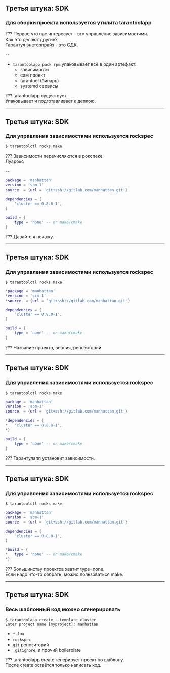 <!-- ############################################################ -->
## Третья штука: SDK
### Для сборки проекта используется утилита **tarantoolapp**

???
Первое что нас интересует - это управление зависимостями.<br/>
Как это делают другие?<br/>
Тарантул энетерпрайз - это СДК.

--
- `tarantoolapp pack rpm` упаковывает всё в один артефакт:
  - зависимости
  - сам проект
  - tarantool (бинарь)
  - systemd сервисы

???
tarantoolapp существует.<br/>
Упаковывает и подготавливает к деплою.

<!-- ############################################################ -->
---
## Третья штука: SDK
### Для управления зависимостями используется **rockspec**

```console
$ tarantoolctl rocks make
```

???
Зависимости перечисляются в рокспеке<br/>
Луарокс<br/>

--
```lua
package = 'manhattan'
version = 'scm-1'
source  = {url = 'git+ssh://gitlab.com/manhattan.git'}

dependencies = {
    'cluster == 0.8.0-1',
}

build = {
    type = 'none' -- or make/cmake
}
```

???
Давайте я покажу.

<!-- ############################# -->
---
## Третья штука: SDK
### Для управления зависимостями используется **rockspec**

```console
$ tarantoolctl rocks make
```

```lua
*package = 'manhattan'
*version = 'scm-1'
*source  = {url = 'git+ssh://gitlab.com/manhattan.git'}

dependencies = {
    'cluster == 0.8.0-1',
}

build = {
    type = 'none' -- or make/cmake
}
```

???
Название проекта, версия, репозиторий

<!-- ############################# -->
---
## Третья штука: SDK
### Для управления зависимостями используется **rockspec**

```console
$ tarantoolctl rocks make
```

```lua
package = 'manhattan'
version = 'scm-1'
source  = {url = 'git+ssh://gitlab.com/manhattan.git'}

*dependencies = {
*   'cluster == 0.8.0-1',
*}

build = {
    type = 'none' -- or make/cmake
}
```

???
Тарантулапп установит зависимости.

<!-- ############################# -->
---
## Третья штука: SDK
### Для управления зависимостями используется **rockspec**

```console
$ tarantoolctl rocks make
```

```lua
package = 'manhattan'
version = 'scm-1'
source  = {url = 'git+ssh://gitlab.com/manhattan.git'}

dependencies = {
    'cluster == 0.8.0-1',
}

*build = {
*   type = 'none' -- or make/cmake
*}
```

???
Большинству проектов хватит type=none.<br/>
Если надо что-то собрать, можно пользоваться make.
<!-- ############################# -->
---

<!-- ############################################################ -->
## Третья штука: SDK
### Весь шаблонный код можно сгенерировать

```console
$ tarantoolapp create --template cluster
Enter project name [myproject]: manhattan
```

- `*.lua`
- `rockspec`
- `git` репозиторий
- `.gitignore`, и прочий boilerplate

???
tarantoolapp create генерирует проект по шаблону.<br/>
После create остаётся только написать код.
